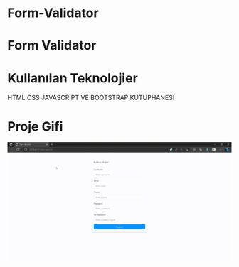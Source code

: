 # Form-Validator

<h1>Form Validator</h1>



<h1>Kullanılan Teknolojier</h1>


HTML CSS JAVASCRİPT VE BOOTSTRAP KÜTÜPHANESİ


<h1>Proje Gifi</h1>

<img src="./validator.gif">

